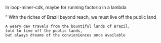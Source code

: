 In loop-miner-cdk, maybe for running factorio in a lambda

"
With the riches of Brazil beyond reach, 
we must live off the public land

    A weary dev travels from the bountiful lands of Brazil,
    told to live off the public lands,
    but always dreams of the convieniences once available